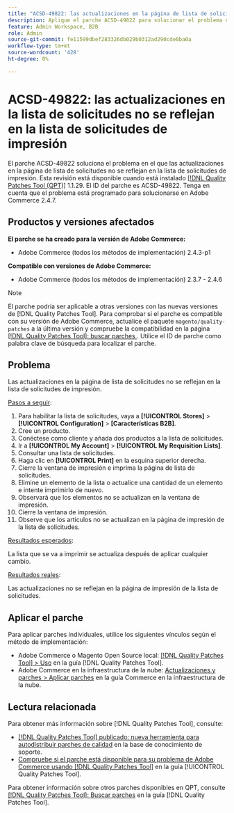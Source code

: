 ```yaml
---
title: "ACSD-49822: las actualizaciones en la página de lista de solicitudes no se reflejan en la lista de solicitudes de impresión"
description: Aplique el parche ACSD-49822 para solucionar el problema de Adobe Commerce en el que las actualizaciones de la página de lista de solicitudes no se reflejan en la lista de solicitudes de impresión.
feature: Admin Workspace, B2B
role: Admin
source-git-commit: fe11599dbef283326db029b0312ad290cde0ba0a
workflow-type: tm+mt
source-wordcount: '428'
ht-degree: 0%

---
```


# ACSD-49822: las actualizaciones en la lista de solicitudes no se reflejan en la lista de solicitudes de impresión

El parche ACSD-49822 soluciona el problema en el que las actualizaciones en la página de lista de solicitudes no se reflejan en la lista de solicitudes de impresión. Esta revisión está disponible cuando está instalado [[!DNL Quality Patches Tool (QPT)]](https://experienceleague.adobe.com/en/docs/commerce-knowledge-base/kb/announcements/commerce-announcements/magento-quality-patches-released-new-tool-to-self-serve-quality-patches) 1.1.29. El ID del parche es ACSD-49822. Tenga en cuenta que el problema está programado para solucionarse en Adobe Commerce 2.4.7.

## Productos y versiones afectados

**El parche se ha creado para la versión de Adobe Commerce:**

* Adobe Commerce (todos los métodos de implementación) 2.4.3-p1

**Compatible con versiones de Adobe Commerce:**

* Adobe Commerce (todos los métodos de implementación) 2.3.7 - 2.4.6

>[!NOTE]
>
>El parche podría ser aplicable a otras versiones con las nuevas versiones de [!DNL Quality Patches Tool]. Para comprobar si el parche es compatible con su versión de Adobe Commerce, actualice el paquete `magento/quality-patches` a la última versión y compruebe la compatibilidad en la página [[!DNL Quality Patches Tool]: buscar parches ](https://experienceleague.adobe.com/tools/commerce-quality-patches/index.html). Utilice el ID de parche como palabra clave de búsqueda para localizar el parche.

## Problema

Las actualizaciones en la página de lista de solicitudes no se reflejan en la lista de solicitudes de impresión.

<u>Pasos a seguir</u>:

1. Para habilitar la lista de solicitudes, vaya a **[!UICONTROL Stores]** > **[!UICONTROL Configuration]** > **[Características B2B]**.
1. Cree un producto.
1. Conéctese como cliente y añada dos productos a la lista de solicitudes.
1. Ir a **[!UICONTROL My Account]** > **[!UICONTROL My Requisition Lists]**.
1. Consultar una lista de solicitudes.
1. Haga clic en **[!UICONTROL Print]** en la esquina superior derecha.
1. Cierre la ventana de impresión e imprima la página de lista de solicitudes.
1. Elimine un elemento de la lista o actualice una cantidad de un elemento e intente imprimirlo de nuevo.
1. Observará que los elementos no se actualizan en la ventana de impresión.
1. Cierre la ventana de impresión.
1. Observe que los artículos no se actualizan en la página de impresión de la lista de solicitudes.

<u>Resultados esperados</u>:

La lista que se va a imprimir se actualiza después de aplicar cualquier cambio.

<u>Resultados reales</u>:

Las actualizaciones no se reflejan en la página de impresión de la lista de solicitudes.

## Aplicar el parche

Para aplicar parches individuales, utilice los siguientes vínculos según el método de implementación:

* Adobe Commerce o Magento Open Source local: [[!DNL Quality Patches Tool] > Uso](/help/tools/quality-patches-tool/usage.md) en la guía [!DNL Quality Patches Tool].
* Adobe Commerce en la infraestructura de la nube: [Actualizaciones y parches > Aplicar parches](https://experienceleague.adobe.com/docs/commerce-cloud-service/user-guide/develop/upgrade/apply-patches.html) en la guía Commerce en la infraestructura de la nube.

## Lectura relacionada

Para obtener más información sobre [!DNL Quality Patches Tool], consulte:

* [[!DNL Quality Patches Tool] publicado: nueva herramienta para autodistribuir parches de calidad](https://experienceleague.adobe.com/en/docs/commerce-knowledge-base/kb/announcements/commerce-announcements/magento-quality-patches-released-new-tool-to-self-serve-quality-patches) en la base de conocimiento de soporte.
* [Compruebe si el parche está disponible para su problema de Adobe Commerce usando [!DNL Quality Patches Tool]](/help/tools/quality-patches-tool/patches-available-in-qpt/check-patch-for-magento-issue-with-magento-quality-patches.md) en la guía [!UICONTROL Quality Patches Tool].


Para obtener información sobre otros parches disponibles en QPT, consulte [[!DNL Quality Patches Tool]: Buscar parches](https://experienceleague.adobe.com/tools/commerce-quality-patches/index.html) en la guía [!DNL Quality Patches Tool].

